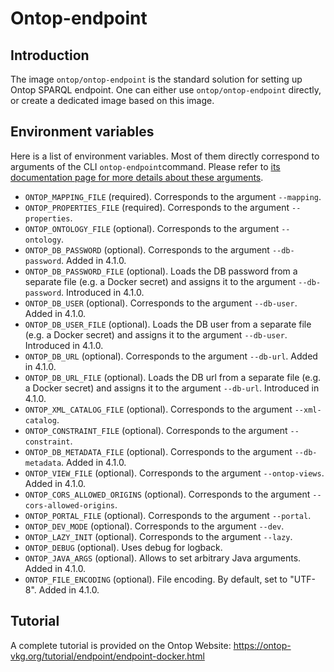 # Ontop-endpoint

## Introduction

The image `ontop/ontop-endpoint` is the standard solution for setting up Ontop SPARQL endpoint. 
One can either use `ontop/ontop-endpoint` directly, or create a dedicated image based on this image.

## Environment variables
Here is a list of environment variables. Most of them directly correspond to arguments of the CLI `ontop-endpoint`command. Please refer to [its documentation page for more details about these arguments](https://ontop-vkg.org/guide/cli.html#ontop-endpoint).

- `ONTOP_MAPPING_FILE` (required). Corresponds to the argument `--mapping`.
- `ONTOP_PROPERTIES_FILE` (required). Corresponds to the argument `--properties`.
- `ONTOP_ONTOLOGY_FILE` (optional). Corresponds to the argument `--ontology`.
- `ONTOP_DB_PASSWORD` (optional). Corresponds to the argument `--db-password`. Added in 4.1.0.
- `ONTOP_DB_PASSWORD_FILE` (optional). Loads the DB password from a separate file (e.g. a Docker secret) and assigns it to the argument `--db-password`. Introduced in 4.1.0.
- `ONTOP_DB_USER` (optional). Corresponds to the argument `--db-user`. Added in 4.1.0.
- `ONTOP_DB_USER_FILE` (optional). Loads the DB user from a separate file (e.g. a Docker secret) and assigns it to the argument `--db-user`. Introduced in 4.1.0.
- `ONTOP_DB_URL` (optional). Corresponds to the argument `--db-url`. Added in 4.1.0.
- `ONTOP_DB_URL_FILE` (optional). Loads the DB url from a separate file (e.g. a Docker secret) and assigns it to the argument `--db-url`. Introduced in 4.1.0.
- `ONTOP_XML_CATALOG_FILE` (optional). Corresponds to the argument `--xml-catalog`.
- `ONTOP_CONSTRAINT_FILE` (optional). Corresponds to the argument `--constraint`.
- `ONTOP_DB_METADATA_FILE` (optional). Corresponds to the argument `--db-metadata`. Added in 4.1.0.
- `ONTOP_VIEW_FILE` (optional). Corresponds to the argument `--ontop-views`. Added in 4.1.0.
- `ONTOP_CORS_ALLOWED_ORIGINS` (optional). Corresponds to the argument `--cors-allowed-origins`.
- `ONTOP_PORTAL_FILE` (optional). Corresponds to the argument `--portal`.
- `ONTOP_DEV_MODE` (optional). Corresponds to the argument `--dev`.
- `ONTOP_LAZY_INIT` (optional). Corresponds to the argument `--lazy`.
- `ONTOP_DEBUG` (optional). Uses debug for logback.
- `ONTOP_JAVA_ARGS` (optional). Allows to set arbitrary Java arguments. Added in 4.1.0.
- `ONTOP_FILE_ENCODING` (optional). File encoding. By default, set to "UTF-8". Added in 4.1.0.

## Tutorial

A complete tutorial is provided on the Ontop Website: https://ontop-vkg.org/tutorial/endpoint/endpoint-docker.html


